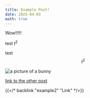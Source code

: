 ```yaml
---
title: Example Post!
date: 2025-04-03
math: true
---
```


Wow!!!!!

test $t^2$

test $$t^2$$

![a picture of a bunny](../Bunny.jpg)

[link to the other post](../example2)

{{</* backlink "example2" "Link" */>}}